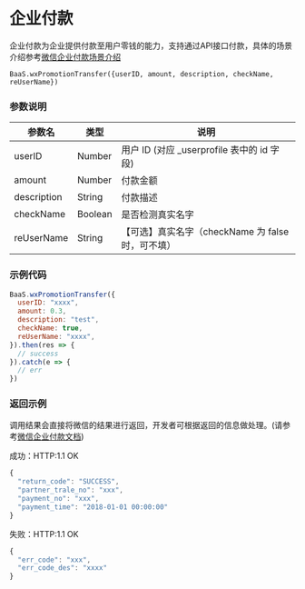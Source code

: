 # 企业付款

企业付款为企业提供付款至用户零钱的能力，支持通过API接口付款，具体的场景介绍参考[微信企业付款场景介绍](https://pay.weixin.qq.com/wiki/doc/api/tools/mch_pay.php?chapter=14_1)

`BaaS.wxPromotionTransfer({userID, amount, description, checkName, reUserName})`

### 参数说明

| 参数名   | 类型   | 说明     |
|----------|--------|----------|
| userID | Number | 用户 ID (对应 _userprofile 表中的 id 字段) |
| amount | Number | 付款金额 |
| description | String | 付款描述 |
| checkName | Boolean | 是否检测真实名字 |
| reUserName | String | 【可选】真实名字（checkName 为 false 时，可不填） |


### 示例代码
```javascript
BaaS.wxPromotionTransfer({
  userID: "xxxx",
  amount: 0.3,
  description: "test",
  checkName: true,
  reUserName: "xxxx",
}).then(res => {
  // success
}).catch(e => {
  // err
})
```

### 返回示例

调用结果会直接将微信的结果进行返回，开发者可根据返回的信息做处理。(请参考[微信企业付款文档](https://pay.weixin.qq.com/wiki/doc/api/tools/mch_pay.php?chapter=14_2))

成功：HTTP:1.1 OK
```javascript
{
  "return_code": "SUCCESS",
  "partner_trale_no": "xxx",
  "payment_no": "xxx",
  "payment_time": "2018-01-01 00:00:00"
}
```

失败：HTTP:1.1 OK
```javascript
{
  "err_code": "xxx",
  "err_code_des": "xxxx"
}
```
